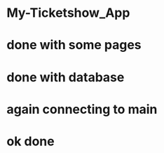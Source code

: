 # My-Ticketshow_App
# done with some pages
# done with database
# again connecting to main
# ok done